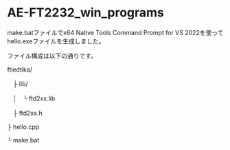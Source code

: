 # AE-FT2232_win_programs

make.batファイルでx64 Native Tools Command Prompt for VS 2022を使ってhello.exeファイルを生成しました。

ファイル構成は以下の通りです。

ftledtika/

　├ lib/
 
　│　└ ftd2xx.lib
 
　├ ftd2xx.h
 
  ├ hello.cpp
  
  └ make.bat
